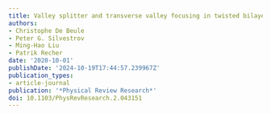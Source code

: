 ```yaml
---
title: Valley splitter and transverse valley focusing in twisted bilayer graphene
authors:
- Christophe De Beule
- Peter G. Silvestrov
- Ming-Hao Liu
- Patrik Recher
date: '2020-10-01'
publishDate: '2024-10-19T17:44:57.239967Z'
publication_types:
- article-journal
publication: '*Physical Review Research*'
doi: 10.1103/PhysRevResearch.2.043151
---
```


